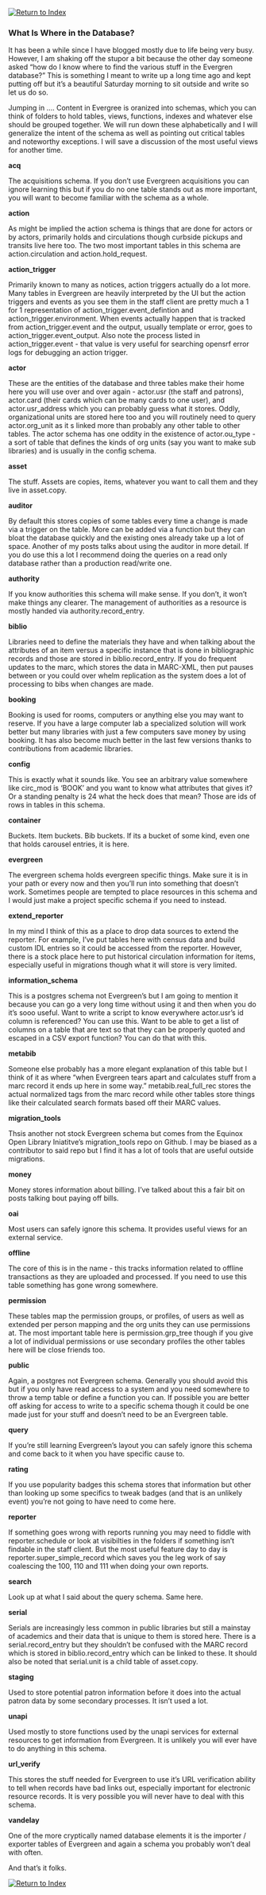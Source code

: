 [![Return to Index](https://raw.githubusercontent.com/roganhamby/emeraldelephant/master/Azzuri_tiny.png)](index.html)

### <a name="whatiswhere"></a> What Is Where in the Database?

It has been a while since I have blogged mostly due to life being very busy. However, I am shaking off the stupor a bit because the other day someone asked “how do I know where to find the various stuff in the Evergren database?” This is something I meant to write up a long time ago and kept putting off but it’s a beautiful Saturday morning to sit outside and write so let us do so.

Jumping in …. Content in Evergree is oranized into schemas, which you can think of folders to hold tables, views, functions, indexes and whatever else should be grouped together.  We will run down these alphabetically and I will generalize the intent of the schema as well as pointing out critical tables and noteworthy exceptions. I will save a discussion of the most useful views for another time.

**acq**

The acquisitions schema. If you don’t use Evergreen acquisitions you can ignore learning this but if you do no one table stands out as more important, you will want to become familiar with the schema as a whole.

**action**

As might be implied the action schema is things that are done for actors or by actors, primarily holds and circulations though curbside pickups and transits live here too. The two most important tables in this schema are action.circulation and action.hold_request. 


**action_trigger**

Primarily known to many as notices, action triggers actually do a lot more. Many tables in Evergreen are heavily interpreted by the UI but the action triggers and events as you see them in the staff client are pretty much a 1 for 1 representation of action_trigger.event_defintion and action_trigger.environment. When events actually happen that is tracked from action_trigger.event and the output, usually template or error, goes to action_trigger.event_output. Also note the process listed in action_trigger.event - that value is very useful for searching opensrf error logs for debugging an action trigger. 


**actor**

These are the entities of the database and three tables make their home here you will use over and over again - actor.usr (the staff and patrons), actor.card (their cards which can be many cards to one user), and actor.usr_address which you can probably guess what it stores. Oddly, organizational units are stored here too and you will routinely need to query actor.org_unit as it s linked more than probably any other table to other tables. The actor schema has one oddity in the existence of actor.ou_type - a sort of table that defines the kinds of org units (say you want to make sub libraries) and is usually in the config schema.

**asset**

The stuff.  Assets are copies, items, whatever you want to call them and they live in asset.copy.  

**auditor**

By default this stores copies of some tables every time a change is made via a trigger on the table. More can be added via a function but they can bloat the database quickly and the existing ones already take up a lot of space. Another of my posts talks about using the auditor in more detail. If you do use this a lot I recommend doing the queries on a read only database rather than a production read/write one.

**authority**

If you know authorities this schema will make sense. If you don’t, it won’t make things any clearer. The management of authorities as a resource is mostly handed via authority.record_entry.

**biblio**

Libraries need to define the materials they have and when talking about the attributes of an item versus a specific instance that is done in bibliographic records and those are stored in biblio.record_entry. If you do frequent updates to the marc, which stores the data in MARC-XML, then put pauses between or you could over whelm replication as the system does a lot of processing to bibs when changes are made. 

**booking**

Booking is used for rooms, computers or anything else you may want to reserve. If you have a large computer lab a specialized solution will work better but many libraries with just a few computers save money by using booking. It has also become much better in the last few versions thanks to contributions from academic libraries. 

**config** 

This is exactly what it sounds like.  You see an arbitrary value somewhere like circ_mod is ‘BOOK’ and you want to know what attributes that gives it?  Or a standing penalty is 24 what the heck does that mean? Those are ids of rows in tables in this schema. 

**container**

Buckets. Item buckets. Bib buckets. If its a bucket of some kind, even one that holds carousel entries, it is here.

**evergreen**

The evergreen schema holds evergreen specific things. Make sure it is in your path or every now and then you’ll run into something that doesn’t work. Sometimes people are tempted to place resources in this schema and I would just make a project specific schema if you need to instead. 

**extend_reporter**

In my mind I think of this as a place to drop data sources to extend the reporter. For example, I’ve put tables here with census data and build custom IDL entries so it could be accessed from the reporter. However, there is a stock place here to put historical circulation information for items, especially useful in migrations though what it will store is very limited.

**information_schema** 

This is a postgres schema not Evergreen’s but I am going to mention it because you can go a very long time without using it and then when you do it’s sooo useful. Want to write a script to know everywhere actor.usr’s id column is referenced? You can use this. Want to be able to get a list of columns on a table that are text so that they can be properly quoted and escaped in a CSV export function? You can do that with this.

**metabib**

Someone else probably has a more elegant explanation of this table but I think of it as where “when Evergreen tears apart and calculates stuff from a marc record it ends up here in some way.” metabib.real_full_rec stores the actual normalized tags from the marc record while other tables store things like their calculated search formats based off their MARC values. 

**migration_tools**

Thsis another not stock Evergreen schema but comes from the Equinox Open Library Iniatitve’s migration_tools repo on Github. I may be biased as a contributor to said repo but I find it has a lot of tools that are useful outside migrations.

**money**

Money stores information about billing. I’ve talked about this a fair bit on posts talking bout paying off bills.  

**oai**

Most users can safely ignore this schema. It provides useful views for an external service.

**offline**

The core of this is in the name - this tracks information related to offline transactions as they are uploaded and processed. If you need to use this table something has gone wrong somewhere.

**permission**

These tables map the permission groups, or profiles, of users as well as extended per person mapping and the org units they can use permissions at. The most important table here is permission.grp_tree though if you give a lot of individual permissions or use secondary profiles the other tables here will be close friends too.

**public**

Again, a postgres not Evergreen schema. Generally you should avoid this but if you only have read access to a system and you need somewhere to throw a temp table or define a function you can. If possible you are better off asking for access to write to a specific schema though it could be one made just for your stuff and doesn’t need to be an Evergreen table.

**query**

If you’re still learning Evergreen’s layout you can safely ignore this schema and come back to it when you have specific cause to.

**rating**

If you use popularity badges this schema stores that information but other than looking up some specifics to tweak badges (and that is an unlikely event) you’re not going to have need to come here. 

**reporter**

If something goes wrong with reports running you may need to fiddle with reporter.schedule or look at visibilties in the folders if something isn’t findable in the staff client. But the most useful feature day to day is reporter.super_simple_record which saves you the leg work of say coalescing the 100, 110 and 111 when doing your own reports.

**search**

Look up at what I said about the query schema. Same here.

**serial** 

Serials are increasingly less common in public libraries but still a mainstay of academics and their data that is unique to them is stored here.  There is a serial.record_entry but they shouldn’t be confused with the MARC record which is stored in biblio.record_entry which can be linked to these.  It should also be noted that serial.unit is a child table of asset.copy. 

**staging**

Used to store potential patron information before it does into the actual patron data by some secondary processes. It isn’t used a lot.

**unapi**

Used mostly to store functions used by the unapi services for external resources to get information from Evergreen.  It is unlikely you will ever have to do anything in this schema.

**url_verify**

This stores the stuff needed for Evergreen to use it’s URL verification ability to tell when records have bad links out, especially important for electronic resource records.  It is very possible you will never have to deal with this schema.

**vandelay**

One of the more cryptically named database elements it is the importer / exporter tables of Evergreen and again a schema you probably won’t deal with often.

And that’s it folks. 


[![Return to Index](https://raw.githubusercontent.com/roganhamby/emeraldelephant/master/Azzuri_tiny.png)](index.html)
